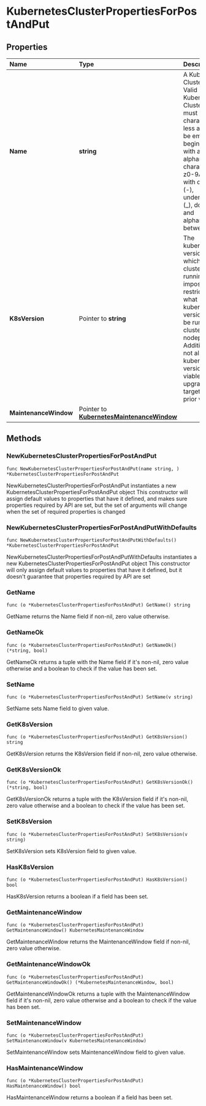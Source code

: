 # KubernetesClusterPropertiesForPostAndPut

## Properties

| Name | Type | Description | Notes |
| :--- | :--- | :--- | :--- |
| **Name** | **string** | A Kubernetes Cluster Name. Valid Kubernetes Cluster name must be 63 characters or less and must be empty or begin and end with an alphanumeric character \(\[a-z0-9A-Z\]\) with dashes \(-\), underscores \(\_\), dots \(.\), and alphanumerics between. |  |
| **K8sVersion** | Pointer to **string** | The kubernetes version in which a cluster is running. This imposes restrictions on what kubernetes versions can be run in a cluster's nodepools. Additionally, not all kubernetes versions are viable upgrade targets for all prior versions. | \[optional\] |
| **MaintenanceWindow** | Pointer to [**KubernetesMaintenanceWindow**](kubernetesmaintenancewindow.md) |  | \[optional\] |

## Methods

### NewKubernetesClusterPropertiesForPostAndPut

`func NewKubernetesClusterPropertiesForPostAndPut(name string, ) *KubernetesClusterPropertiesForPostAndPut`

NewKubernetesClusterPropertiesForPostAndPut instantiates a new KubernetesClusterPropertiesForPostAndPut object This constructor will assign default values to properties that have it defined, and makes sure properties required by API are set, but the set of arguments will change when the set of required properties is changed

### NewKubernetesClusterPropertiesForPostAndPutWithDefaults

`func NewKubernetesClusterPropertiesForPostAndPutWithDefaults() *KubernetesClusterPropertiesForPostAndPut`

NewKubernetesClusterPropertiesForPostAndPutWithDefaults instantiates a new KubernetesClusterPropertiesForPostAndPut object This constructor will only assign default values to properties that have it defined, but it doesn't guarantee that properties required by API are set

### GetName

`func (o *KubernetesClusterPropertiesForPostAndPut) GetName() string`

GetName returns the Name field if non-nil, zero value otherwise.

### GetNameOk

`func (o *KubernetesClusterPropertiesForPostAndPut) GetNameOk() (*string, bool)`

GetNameOk returns a tuple with the Name field if it's non-nil, zero value otherwise and a boolean to check if the value has been set.

### SetName

`func (o *KubernetesClusterPropertiesForPostAndPut) SetName(v string)`

SetName sets Name field to given value.

### GetK8sVersion

`func (o *KubernetesClusterPropertiesForPostAndPut) GetK8sVersion() string`

GetK8sVersion returns the K8sVersion field if non-nil, zero value otherwise.

### GetK8sVersionOk

`func (o *KubernetesClusterPropertiesForPostAndPut) GetK8sVersionOk() (*string, bool)`

GetK8sVersionOk returns a tuple with the K8sVersion field if it's non-nil, zero value otherwise and a boolean to check if the value has been set.

### SetK8sVersion

`func (o *KubernetesClusterPropertiesForPostAndPut) SetK8sVersion(v string)`

SetK8sVersion sets K8sVersion field to given value.

### HasK8sVersion

`func (o *KubernetesClusterPropertiesForPostAndPut) HasK8sVersion() bool`

HasK8sVersion returns a boolean if a field has been set.

### GetMaintenanceWindow

`func (o *KubernetesClusterPropertiesForPostAndPut) GetMaintenanceWindow() KubernetesMaintenanceWindow`

GetMaintenanceWindow returns the MaintenanceWindow field if non-nil, zero value otherwise.

### GetMaintenanceWindowOk

`func (o *KubernetesClusterPropertiesForPostAndPut) GetMaintenanceWindowOk() (*KubernetesMaintenanceWindow, bool)`

GetMaintenanceWindowOk returns a tuple with the MaintenanceWindow field if it's non-nil, zero value otherwise and a boolean to check if the value has been set.

### SetMaintenanceWindow

`func (o *KubernetesClusterPropertiesForPostAndPut) SetMaintenanceWindow(v KubernetesMaintenanceWindow)`

SetMaintenanceWindow sets MaintenanceWindow field to given value.

### HasMaintenanceWindow

`func (o *KubernetesClusterPropertiesForPostAndPut) HasMaintenanceWindow() bool`

HasMaintenanceWindow returns a boolean if a field has been set.


